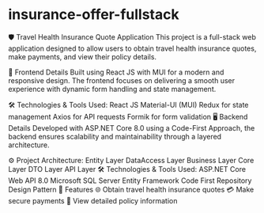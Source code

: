 # insurance-offer-fullstack

🛡️ Travel Health Insurance Quote Application
This project is a full-stack web application designed to allow users to obtain travel health insurance quotes, make payments, and view their policy details.

🌟 Frontend Details
Built using React JS with MUI for a modern and responsive design. The frontend focuses on delivering a smooth user experience with dynamic form handling and state management.

🛠️ Technologies & Tools Used:
React JS
Material-UI (MUI)
Redux for state management
Axios for API requests
Formik for form validation
🖥️ Backend Details
Developed with ASP.NET Core 8.0 using a Code-First Approach, the backend ensures scalability and maintainability through a layered architecture.

⚙️ Project Architecture:
Entity Layer
DataAccess Layer
Business Layer
Core Layer
DTO Layer
API Layer
🛠️ Technologies & Tools Used:
ASP.NET Core Web API 8.0
Microsoft SQL Server
Entity Framework Code First
Repository Design Pattern
🚀 Features
🌐 Obtain travel health insurance quotes
💳 Make secure payments
📄 View detailed policy information

